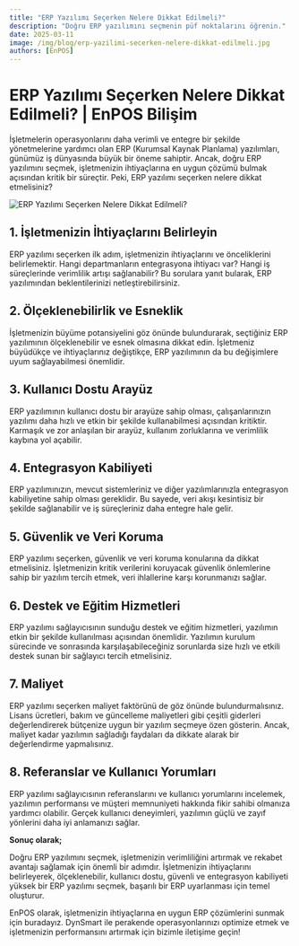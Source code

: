 ```yaml
---
title: "ERP Yazılımı Seçerken Nelere Dikkat Edilmeli?"
description: "Doğru ERP yazılımını seçmenin püf noktalarını öğrenin."
date: 2025-03-11
image: /img/blog/erp-yazilimi-secerken-nelere-dikkat-edilmeli.jpg
authors: [EnPOS]
---
```


# ERP Yazılımı Seçerken Nelere Dikkat Edilmeli? | EnPOS Bilişim
İşletmelerin operasyonlarını daha verimli ve entegre bir şekilde yönetmelerine yardımcı olan ERP (Kurumsal Kaynak Planlama) yazılımları, günümüz iş dünyasında büyük bir öneme sahiptir. Ancak, doğru ERP yazılımını seçmek, işletmenizin ihtiyaçlarına en uygun çözümü bulmak açısından kritik bir süreçtir. Peki, ERP yazılımı seçerken nelere dikkat etmelisiniz?
<!-- truncate -->

![ERP Yazılımı Seçerken Nelere Dikkat Edilmeli?](/img/blog/erp-yazilimi-secerken-nelere-dikkat-edilmeli.jpg)

**1\. İşletmenizin İhtiyaçlarını Belirleyin**
---------------------------------------------

ERP yazılımı seçerken ilk adım, işletmenizin ihtiyaçlarını ve önceliklerini belirlemektir. Hangi departmanların entegrasyona ihtiyacı var? Hangi iş süreçlerinde verimlilik artışı sağlanabilir? Bu sorulara yanıt bularak, ERP yazılımından beklentilerinizi netleştirebilirsiniz.

**2\. Ölçeklenebilirlik ve Esneklik**
-------------------------------------

İşletmenizin büyüme potansiyelini göz önünde bulundurarak, seçtiğiniz ERP yazılımının ölçeklenebilir ve esnek olmasına dikkat edin. İşletmeniz büyüdükçe ve ihtiyaçlarınız değiştikçe, ERP yazılımının da bu değişimlere uyum sağlayabilmesi önemlidir.

**3\. Kullanıcı Dostu Arayüz**
------------------------------

ERP yazılımının kullanıcı dostu bir arayüze sahip olması, çalışanlarınızın yazılımı daha hızlı ve etkin bir şekilde kullanabilmesi açısından kritiktir. Karmaşık ve zor anlaşılan bir arayüz, kullanım zorluklarına ve verimlilik kaybına yol açabilir.

**4\. Entegrasyon Kabiliyeti**
------------------------------

ERP yazılımınızın, mevcut sistemleriniz ve diğer yazılımlarınızla entegrasyon kabiliyetine sahip olması gereklidir. Bu sayede, veri akışı kesintisiz bir şekilde sağlanabilir ve iş süreçleriniz daha entegre hale gelir.

**5\. Güvenlik ve Veri Koruma**
-------------------------------

ERP yazılımı seçerken, güvenlik ve veri koruma konularına da dikkat etmelisiniz. İşletmenizin kritik verilerini koruyacak güvenlik önlemlerine sahip bir yazılım tercih etmek, veri ihlallerine karşı korunmanızı sağlar.

**6\. Destek ve Eğitim Hizmetleri**
-----------------------------------

ERP yazılımı sağlayıcısının sunduğu destek ve eğitim hizmetleri, yazılımın etkin bir şekilde kullanılması açısından önemlidir. Yazılımın kurulum sürecinde ve sonrasında karşılaşabileceğiniz sorunlarda size hızlı ve etkili destek sunan bir sağlayıcı tercih etmelisiniz.

**7\. Maliyet**
---------------

ERP yazılımı seçerken maliyet faktörünü de göz önünde bulundurmalısınız. Lisans ücretleri, bakım ve güncelleme maliyetleri gibi çeşitli giderleri değerlendirerek bütçenize uygun bir yazılım seçmeye özen gösterin. Ancak, maliyet kadar yazılımın sağladığı faydaları da dikkate alarak bir değerlendirme yapmalısınız.

**8\. Referanslar ve Kullanıcı Yorumları**
------------------------------------------

ERP yazılımı sağlayıcısının referanslarını ve kullanıcı yorumlarını incelemek, yazılımın performansı ve müşteri memnuniyeti hakkında fikir sahibi olmanıza yardımcı olabilir. Gerçek kullanıcı deneyimleri, yazılımın güçlü ve zayıf yönlerini daha iyi anlamanızı sağlar.

**Sonuç olarak;**

Doğru ERP yazılımını seçmek, işletmenizin verimliliğini artırmak ve rekabet avantajı sağlamak için önemli bir adımdır. İşletmenizin ihtiyaçlarını belirleyerek, ölçeklenebilir, kullanıcı dostu, güvenli ve entegrasyon kabiliyeti yüksek bir ERP yazılımı seçmek, başarılı bir ERP uyarlanması için temel oluşturur.

EnPOS olarak, işletmenizin ihtiyaçlarına en uygun ERP çözümlerini sunmak için buradayız. DynSmart ile perakende operasyonlarınızı optimize etmek ve işletmenizin performansını artırmak için bizimle iletişime geçin!